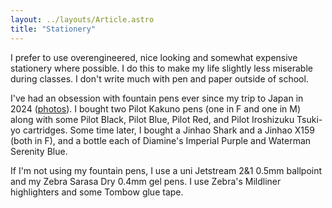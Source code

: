 ```yaml
---
layout: ../layouts/Article.astro
title: "Stationery"
---
```


I prefer to use overengineered, nice looking and somewhat expensive stationery where possible. I do this to make my life slightly less miserable during classes. I don't write much with pen and paper outside of school.

I've had an obsession with fountain pens ever since my trip to Japan in 2024 ([photos](#)). I bought two Pilot Kakuno pens (one in F and one in M) along with some Pilot Black, Pilot Blue, Pilot Red, and Pilot Iroshizuku Tsuki-yo cartridges. Some time later, I bought a Jinhao Shark and a Jinhao X159 (both in F), and a bottle each of Diamine's Imperial Purple and Waterman Serenity Blue.

If I'm not using my fountain pens, I use a uni Jetstream 2&1 0.5mm ballpoint and my Zebra Sarasa Dry 0.4mm gel pens. I use Zebra's Mildliner highlighters and some Tombow glue tape.
